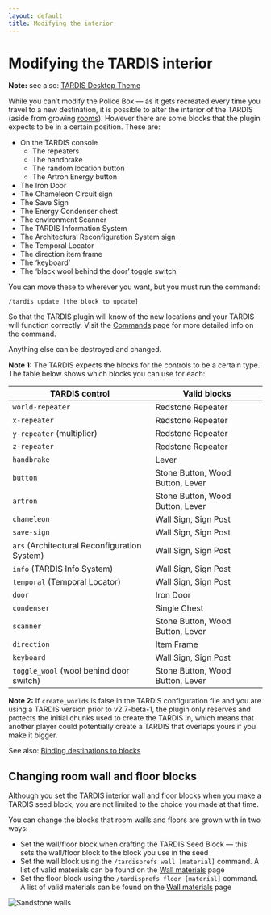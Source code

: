 ```yaml
---
layout: default
title: Modifying the interior
---
```


# Modifying the TARDIS interior

**Note:** see also: [TARDIS Desktop Theme](desktop-theme.html)

While you can’t modify the Police Box — as it gets recreated every time you travel to a new destination, it is possible
to alter the interior of the TARDIS (aside from growing [rooms](rooms.html)). However there are some blocks that the
plugin expects to be in a certain position. These are:

- On the TARDIS console
    - The repeaters
    - The handbrake
    - The random location button
    - The Artron Energy button
- The Iron Door
- The Chameleon Circuit sign
- The Save Sign
- The Energy Condenser chest
- The environment Scanner
- The TARDIS Information System
- The Architectural Reconfiguration System sign
- The Temporal Locator
- The direction item frame
- The ‘keyboard’
- The ‘black wool behind the door’ toggle switch

You can move these to wherever you want, but you must run the command:

    /tardis update [the block to update]

So that the TARDIS plugin will know of the new locations and your TARDIS will function correctly. Visit the
[Commands](tardis-commands.html) page for more detailed info on the command.

Anything else can be destroyed and changed.

**Note 1:** The TARDIS expects the blocks for the controls to be a certain type. The table below shows which blocks you
can use for each:

| TARDIS control                               | Valid blocks                     |
|----------------------------------------------|----------------------------------|
| `world-repeater`                             | Redstone Repeater                |
| `x-repeater`                                 | Redstone Repeater                |
| `y-repeater` (multiplier)                    | Redstone Repeater                |
| `z-repeater`                                 | Redstone Repeater                |
| `handbrake`                                  | Lever                            |
| `button`                                     | Stone Button, Wood Button, Lever |
| `artron`                                     | Stone Button, Wood Button, Lever |
| `chameleon`                                  | Wall Sign, Sign Post             |
| `save-sign`                                  | Wall Sign, Sign Post             |
| `ars` (Architectural Reconfiguration System) | Wall Sign, Sign Post             |
| `info` (TARDIS Info System)                  | Wall Sign, Sign Post             |
| `temporal` (Temporal Locator)                | Wall Sign, Sign Post             |
| `door`                                       | Iron Door                        |
| `condenser`                                  | Single Chest                     |
| `scanner`                                    | Stone Button, Wood Button, Lever |
| `direction`                                  | Item Frame                       |
| `keyboard`                                   | Wall Sign, Sign Post             |
| `toggle_wool` (wool behind door switch)      | Stone Button, Wood Button, Lever |

**Note 2:** If `create_worlds` is false in the TARDIS configuration file and you are using a TARDIS version prior to
v2.7-beta-1, the plugin only reserves and protects the initial chunks used to create the TARDIS in, which means that
another player could potentially create a TARDIS that overlaps yours if you make it bigger.

See also: [Binding destinations to blocks](bind-commands.html)

## Changing room wall and floor blocks

Although you set the TARDIS interior wall and floor blocks when you make a TARDIS seed block, you are not limited to the
choice you made at that time.

You can change the blocks that room walls and floors are grown with in two ways:

- Set the wall/floor block when crafting the TARDIS Seed Block — this sets the wall/floor block to the block you use in
  the seed
- Set the wall block using the `/tardisprefs wall [material]` command. A list of valid materials can be found on the
  [Wall materials](walls.html) page
- Set the floor block using the `/tardisprefs floor [material]` command. A list of valid materials can be found on the
  [Wall materials](walls.html) page

![Sandstone walls](images/docs/sandstonewalls.jpg)

